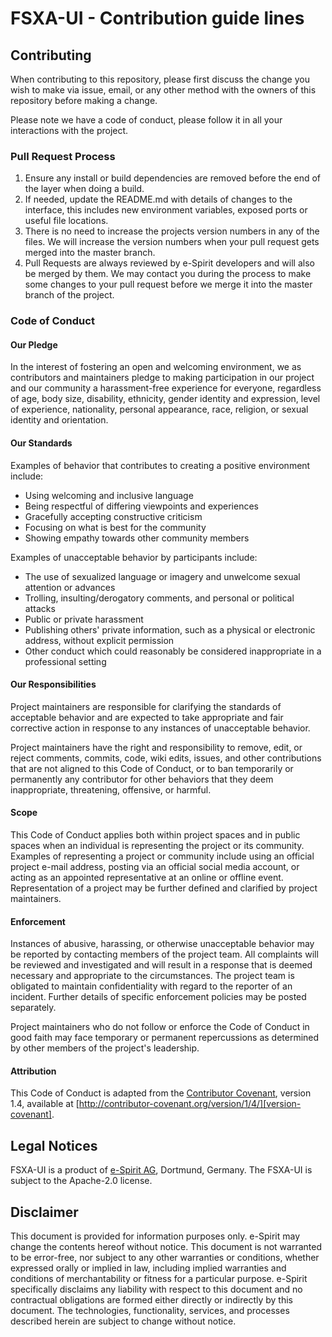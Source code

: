 # FSXA-UI - Contribution guide lines

## Contributing

When contributing to this repository, please first discuss the change you wish to make via issue,
email, or any other method with the owners of this repository before making a change. 

Please note we have a code of conduct, please follow it in all your interactions with the project.

### Pull Request Process

1. Ensure any install or build dependencies are removed before the end of the layer when doing a 
   build.
2. If needed, update the README.md with details of changes to the interface, this includes new environment 
   variables, exposed ports or useful file locations.
3. There is no need to increase the projects version numbers in any of the files. We will increase the version numbers
   when your pull request gets merged into the master branch. 
4. Pull Requests are always reviewed by e-Spirit developers and will also be merged by them. We may contact you during 
   the process to make some changes to your pull request before we merge it into the master branch of the project.

### Code of Conduct

#### Our Pledge

In the interest of fostering an open and welcoming environment, we as
contributors and maintainers pledge to making participation in our project and
our community a harassment-free experience for everyone, regardless of age, body
size, disability, ethnicity, gender identity and expression, level of experience,
nationality, personal appearance, race, religion, or sexual identity and
orientation.

#### Our Standards

Examples of behavior that contributes to creating a positive environment
include:

* Using welcoming and inclusive language
* Being respectful of differing viewpoints and experiences
* Gracefully accepting constructive criticism
* Focusing on what is best for the community
* Showing empathy towards other community members

Examples of unacceptable behavior by participants include:

* The use of sexualized language or imagery and unwelcome sexual attention or
advances
* Trolling, insulting/derogatory comments, and personal or political attacks
* Public or private harassment
* Publishing others' private information, such as a physical or electronic
  address, without explicit permission
* Other conduct which could reasonably be considered inappropriate in a
  professional setting

#### Our Responsibilities

Project maintainers are responsible for clarifying the standards of acceptable
behavior and are expected to take appropriate and fair corrective action in
response to any instances of unacceptable behavior.

Project maintainers have the right and responsibility to remove, edit, or
reject comments, commits, code, wiki edits, issues, and other contributions
that are not aligned to this Code of Conduct, or to ban temporarily or
permanently any contributor for other behaviors that they deem inappropriate,
threatening, offensive, or harmful.

#### Scope

This Code of Conduct applies both within project spaces and in public spaces
when an individual is representing the project or its community. Examples of
representing a project or community include using an official project e-mail
address, posting via an official social media account, or acting as an appointed
representative at an online or offline event. Representation of a project may be
further defined and clarified by project maintainers.

#### Enforcement

Instances of abusive, harassing, or otherwise unacceptable behavior may be
reported by contacting members of the project team. All
complaints will be reviewed and investigated and will result in a response that
is deemed necessary and appropriate to the circumstances. The project team is
obligated to maintain confidentiality with regard to the reporter of an incident.
Further details of specific enforcement policies may be posted separately.

Project maintainers who do not follow or enforce the Code of Conduct in good
faith may face temporary or permanent repercussions as determined by other
members of the project's leadership.

#### Attribution

This Code of Conduct is adapted from the [Contributor Covenant][homepage-covenant], version 1.4,
available at [http://contributor-covenant.org/version/1/4/][version-covenant].

[homepage-covenant]: http://contributor-covenant.org
[version-covenant]: http://contributor-covenant.org/version/1/4/

## Legal Notices
FSXA-UI is a product of [e-Spirit AG](http://www.e-spirit.com), Dortmund, Germany.
The FSXA-UI is subject to the Apache-2.0 license.

## Disclaimer
This document is provided for information purposes only.
e-Spirit may change the contents hereof without notice. 
This document is not warranted to be error-free, nor subject to any 
other warranties or conditions, whether expressed orally or 
implied in law, including implied warranties and conditions of 
merchantability or fitness for a particular purpose. e-Spirit 
specifically disclaims any liability with respect to this document 
and no contractual obligations are formed either directly or 
indirectly by this document. The technologies, functionality, services, 
and processes described herein are subject to change without notice.